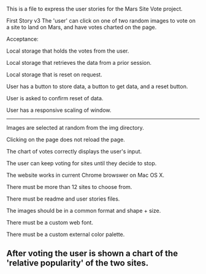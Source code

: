 This is a file to express the user stories for the Mars Site Vote project.

First Story v3
The 'user' can click on one of two random images to vote on a site to land on Mars,
and have votes charted on the page.

Acceptance:

Local storage that holds the votes from the user.

Local storage that retrieves the data from a prior session.

Local storage that is reset on request.

User has a button to store data, a button to get data, and a reset button.

User is asked to confirm reset of data.

User has a responsive scaling of window.

-----
Images are selected at random from the img directory.

Clicking on the page does not reload the page.

The chart of votes correctly displays the user's input.

The user can keep voting for sites until they decide to stop.

The website works in current Chrome browswer on Mac OS X.

There must be more than 12 sites to choose from.

There must be readme and user stories files.

The images should be in a common format and shape + size.

There must be a custom web font.

There must be a custom external color palette.

After voting the user is shown a chart of the 'relative popularity' of the two sites.
-----

